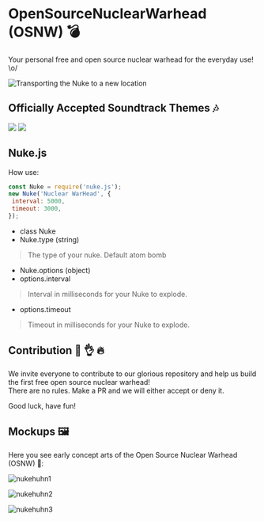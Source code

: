 # OpenSourceNuclearWarhead (OSNW) 💣 
Your personal free and open source nuclear warhead for the everyday use! \o/

![Transporting the Nuke to a new location](https://raw.githubusercontent.com/TheDuchy/OpenSourceNuclearWarhead/master/img/transport.jpg)

## Officially Accepted Soundtrack Themes 🎶 

[![](http://img.youtube.com/vi/KXSUEU7ISfQ/0.jpg)](http://www.youtube.com/watch?v=KXSUEU7ISfQ)
[![](http://img.youtube.com/vi/mEtldt-FI8Y/0.jpg)](https://www.youtube.com/watch?v=mEtldt-FI8Y)

## Nuke.js
How use:
```js
const Nuke = require('nuke.js');
new Nuke('Nuclear WarHead', {
 interval: 5000,
 timeout: 3000,
});
```
- class Nuke
- Nuke.type (string)
>The type of your nuke. Default atom bomb
- Nuke.options (object)
- options.interval
>Interval in milliseconds for your Nuke to explode.
- options.timeout
>Timeout in milliseconds for your Nuke to explode.

## Contribution 💯 👌 🔥 
We invite everyone to contribute to our glorious repository and help us build the first free open source nuclear warhead!  
There are no rules. Make a PR and we will either accept or deny it.  

Good luck, have fun! 

## Mockups 🖼  

Here you see early concept arts of the Open Source Nuclear Warhead (OSNW) 🐔:  

![nukehuhn1](https://raw.githubusercontent.com/spacehuhn/OpenSourceNuclearWarhead/master/img/nukehuhn.jpg)  

![nukehuhn2](https://raw.githubusercontent.com/spacehuhn/OpenSourceNuclearWarhead/master/img/nukehuhn2.jpg)  

![nukehuhn3](https://raw.githubusercontent.com/spacehuhn/OpenSourceNuclearWarhead/master/img/space_bomb.png)  
